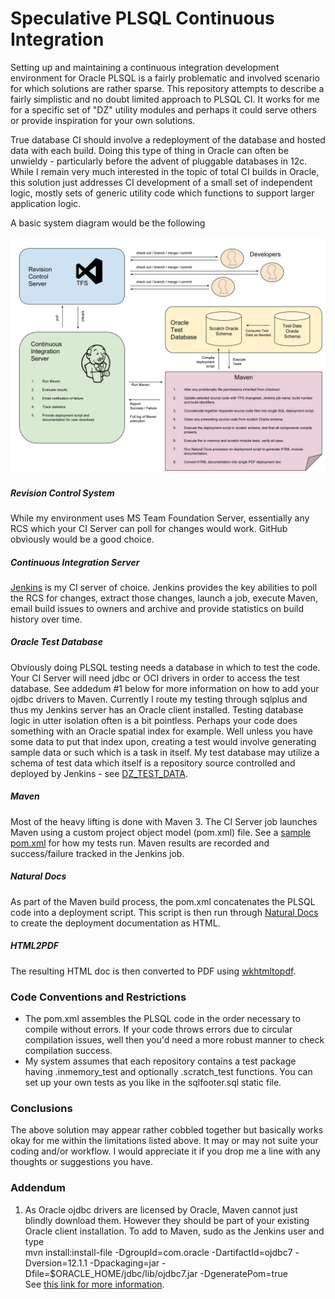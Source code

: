 # Speculative PLSQL Continuous Integration
Setting up and maintaining a continuous integration development environment for Oracle PLSQL is a fairly problematic and involved scenario for which solutions are rather sparse.  This repository attempts to describe a fairly simplistic and no doubt limited approach to PLSQL CI.  It works for me for a specific set of "DZ" utility modules and perhaps it could serve others or provide inspiration for your own solutions.

True database CI should involve a redeployment of the database and hosted data with each build.  Doing this type of thing in Oracle can often be unwieldy - particularly before the advent of pluggable databases in 12c.  While I remain very much interested in the topic of total CI builds in Oracle, this solution just addresses CI development of a small set of independent logic, mostly sets of  generic utility code which functions to support larger application logic.

A basic system diagram would be the following

![PLSQL_CI_Flow](readme1.png)

##### Revision Control System
While my environment uses MS Team Foundation Server, essentially any RCS which your CI Server can poll for changes would work.  GitHub obviously would be a good choice.

##### Continuous Integration Server
[Jenkins](https://jenkins-ci.org/) is my CI server of choice.   Jenkins provides the key abilities to poll the RCS for changes, extract those changes, launch a job, execute Maven, email build issues to owners and archive and provide statistics on build history over time.  

##### Oracle Test Database
Obviously doing PLSQL testing needs a database in which to test the code.  Your CI Server will need jdbc or OCI drivers in order to access the test database.  See addedum #1 below for more information on how to add your ojdbc drivers to Maven.  Currently I route my testing through sqlplus and thus my Jenkins server has an Oracle client installed.  Testing database logic in utter isolation often is a bit pointless.  Perhaps your code does something with an Oracle spatial index for example.  Well unless you have some data to put that index upon, creating a test would involve generating sample data or such which is a task in itself.  My test database may utilize a schema of test data which itself is a repository source controlled and deployed by Jenkins - see [DZ_TEST_DATA](https://github.com/pauldzy/DZ_TESTDATA).

##### Maven
Most of the heavy lifting is done with Maven 3.  The CI Server job launches Maven using a custom project object model (pom.xml) file.  See a [sample pom.xml](/pom.xml) for how my tests run.  Maven results are recorded and success/failure tracked in the Jenkins job.

##### Natural Docs
As part of the Maven build process, the pom.xml concatenates the PLSQL code into a deployment script.  This script is then run through [Natural Docs](http://www.naturaldocs.org/) to create the deployment documentation as HTML.

##### HTML2PDF
The resulting HTML doc is then converted to PDF using [wkhtmltopdf](http://wkhtmltopdf.org/).

### Code Conventions and Restrictions
* The pom.xml assembles the PLSQL code in the order necessary to compile without errors.  If your code throws errors due to circular compilation issues, well then you'd need a more robust manner to check compilation success.<br/>
* My system assumes that each repository contains a test package having .inmemory_test and optionally .scratch_test functions.  You can set up your own tests as you like in the sqlfooter.sql static file.  

### Conclusions
The above solution may appear rather cobbled together but basically works okay for me within the limitations listed above.  It may or may not suite your coding and/or workflow.  I would appreciate it if you drop me a line with any thoughts or suggestions you have.

### Addendum
1. As Oracle ojdbc drivers are licensed by Oracle, Maven cannot just blindly download them.  However they should be part of your existing Oracle client installation.  To add to Maven, sudo as the Jenkins user and type<br/>mvn install:install-file -DgroupId=com.oracle -DartifactId=ojdbc7 -Dversion=12.1.1 -Dpackaging=jar -Dfile=$ORACLE_HOME/jdbc/lib/ojdbc7.jar -DgeneratePom=true<br/>See [this link for more information](http://stackoverflow.com/questions/1074869/find-oracle-jdbc-driver-in-maven-repository). 


